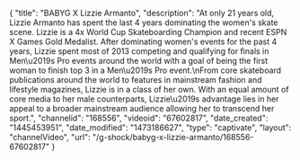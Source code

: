 {
    "title": "BABYG X Lizzie Armanto",
    "description": "At only 21 years old, Lizzie Armanto has spent the last 4 years dominating the women's skate scene. Lizzie is a 4x World Cup Skateboarding Champion and recent ESPN X Games Gold Medalist. After dominating women's events for the past 4 years, Lizzie spent most of 2013 competing and qualifying for finals in Men\u2019s Pro events around the world with a goal of being the first woman to finish top 3 in a Men\u2019s Pro event.\nFrom core skateboard publications around the world to features in mainstream fashion and lifestyle magazines, Lizzie is in a class of her own. With an equal amount of core media to her male counterparts, Lizzie\u2019s advantage lies in her appeal to a broader mainstream audience allowing her to transcend her sport.",
    "channelid": "168556",
    "videoid": "67602817",
    "date_created": "1445453951",
    "date_modified": "1473186627",
    "type": "captivate",
    "layout": "channelVideo",
    "url": "\/g-shock\/babyg-x-lizzie-armanto\/168556-67602817"
}